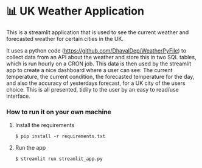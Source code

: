 # 📊 UK Weather Application

This is a streamlit application that is used to see the current weather and forecasted weather for certain cities in the UK.

It uses a python code (https://github.com/DhavalDep/WeatherPyFile) to collect data from an API about the weather and store this in two SQL tables, which is run hourly on a CRON job.
This data is then used by the streamlit app to create a nice dashboard where a user can see: The current temperature, the current condition,
the forecasted temperature for the day, and also the accuracy of yesterdays forecast, for a UK city of the users choice. This is all presented,
tidily to the user by an easy to read/use interface.


### How to run it on your own machine

1. Install the requirements

   ```
   $ pip install -r requirements.txt
   ```

2. Run the app

   ```
   $ streamlit run streamlit_app.py
   ```
